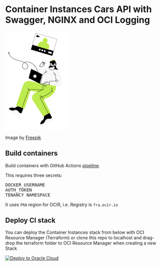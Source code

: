 # Container Instances Cars API with Swagger, NGINX and OCI Logging

<img src="./main.png" width="200"/>
<p>
Image by <a href="http://www.freepik.com">Freepik</a>

## Build containers

Build containers with GitHub Actions <a href=".github/workflows/containers.yml">pipeline</a>.
<p>
    
This requires three secrets:
<pre>
DOCKER_USERNAME
AUTH_TOKEN
TENANCY_NAMESPACE
</pre>
It uses <code>FRA</code> region for OCIR, i.e. Registry is <code>fra.ocir.io</code>

## Deploy CI stack

You can deploy the Container Instances stack from below with OCI Resource Manager (Terraform) 
or clone this repo to localhost and drag-drop the terraform folder to OCI Resource Manager when
creating a new Stack
<p>
    
[![Deploy to Oracle Cloud](https://oci-resourcemanager-plugin.plugins.oci.oraclecloud.com/latest/deploy-to-oracle-cloud.svg)](https://cloud.oracle.com/resourcemanager/stacks/create?zipUrl=https://github.com/mikarinneoracle/cars-api-swagger/releases/download/latest/ci-stack.zip)

